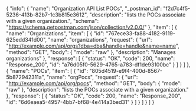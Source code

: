 {
  "info": {
    "name": "Organization API List POCs",
    "_postman_id": "f2d7c4f5-5236-413b-82b7-1c3b815e3612",
    "description": "lists the POCs associate with a given organization.",
    "schema": "https://schema.getpostman.com/json/collection/v2.0.0/"
  },
  "item": [
    {
      "name": "Organizations",
      "item": [
        {
          "id": "767ece33-fa88-4182-9119-625edd341d00",
          "name": "organizations",
          "request": {
            "url": "http://example.com/api/orgs?dba=dba&handle=handle&name=name",
            "method": "GET",
            "body": {
              "mode": "raw"
            },
            "description": "Manages organizations"
          },
          "response": [
            {
              "status": "OK",
              "code": 200,
              "name": "Response_200",
              "id": "a76d05f0-5629-4765-a783-df1de93100bc"
            }
          ]
        }
      ]
    },
    {
      "name": "POCs",
      "item": [
        {
          "id": "805d4519-e9f4-400d-8567-5b872942311a",
          "name": "orgPocs",
          "request": {
            "url": "http://example.com/api/org/pocs",
            "method": "GET",
            "body": {
              "mode": "raw"
            },
            "description": "lists the POCs associate with a given organization."
          },
          "response": [
            {
              "status": "OK",
              "code": 200,
              "name": "Response_200",
              "id": "6d6eaea5-4957-4bb7-bf68-4e414a3bed31"
            }
          ]
        }
      ]
    }
  ]
}